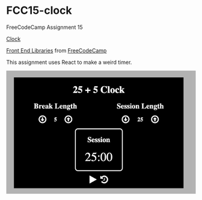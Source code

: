 # FCC15-clock
FreeCodeCamp Assignment 15

[Clock](https://www.alex-cameron.com/FCC15/)

[Front End Libraries](https://www.freecodecamp.org/certification/alexcamero/front-end-libraries) from [FreeCodeCamp](https://www.freecodecamp.org/)

This assignment uses React to make a weird timer.

![Image of app 1](https://github.com/alexcamero/FCC15-clock/blob/main/01.png)
